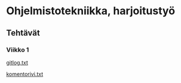 # Ohjelmistotekniikka, harjoitustyö
## Tehtävät
### Viikko 1
[gitlog.txt](https://github.com/olgahuusari/ot-harjoitustyo/blob/main/laskarit/viikko1/gitlog.txt)

[komentorivi.txt](https://github.com/olgahuusari/ot-harjoitustyo/blob/main/laskarit/viikko1/komentorivi.txt)
